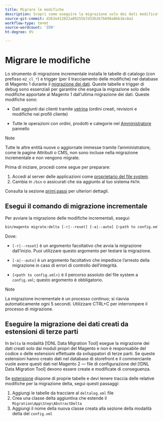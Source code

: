 ```yaml
---
title: Migrare le modifiche
description: Scopri come eseguire la migrazione solo dei dati modificati dall’ultima migrazione dei dati del Magento 1 con [!DNL Data Migration Tool].
source-git-commit: d263e412022a89255b7d33b267b696a8bb1bc8a2
workflow-type: tm+mt
source-wordcount: '359'
ht-degree: 0%

---
```



# Migrare le modifiche

Lo strumento di migrazione incrementale installa le tabelle di catalogo (con prefisso `m2_cl_*`) e trigger (per il tracciamento delle modifiche) nel database di Magento 1 durante il [migrazione dei dati](data.md). Queste tabelle e trigger di debug sono essenziali per garantire che esegua la migrazione solo delle modifiche apportate al Magento 1 dall’ultima migrazione dei dati. Queste modifiche sono:

* Dati aggiunti dai clienti tramite [vetrina](https://glossary.magento.com/storefront) (ordini creati, revisioni e modifiche nei profili cliente)

* Tutte le operazioni con ordini, prodotti e categorie nel [Amministratore](https://glossary.magento.com/magento-admin) pannello

>[!NOTE]
>
>Tutte le altre entità nuove o aggiornate immesse tramite l’amministratore, come le pagine Attributi o CMS, non sono incluse nella migrazione incrementale e non vengono migrate.


Prima di iniziare, procedi come segue per preparare:

1. Accedi al server delle applicazioni come [proprietario del file system](../../../installation/prerequisites/file-system/overview.md).
1. Cambia in `/bin` o assicurati che sia aggiunto al tuo sistema `PATH`.

Consulta la sezione [primi passi](overview.md#first-steps) per ulteriori dettagli.

## Esegui il comando di migrazione incrementale

Per avviare la migrazione delle modifiche incrementali, esegui:

```bash
bin/magento migrate:delta [-r|--reset] [-a|--auto] {<path to config.xml>}
```

Dove:

* `[-r|--reset]` è un argomento facoltativo che avvia la migrazione dall’inizio. Puoi utilizzare questo argomento per testare la migrazione.

* `[-a|--auto]` è un argomento facoltativo che impedisce l’arresto della migrazione in caso di errori di controllo dell’integrità.

* `{<path to config.xml>}` è il percorso assoluto del file system a `config.xml`; questo argomento è obbligatorio.

>[!NOTE]
>
>La migrazione incrementale è un processo continuo; si riavvia automaticamente ogni 5 secondi. Utilizzare CTRL+C per interrompere il processo di migrazione.


## Eseguire la migrazione dei dati creati da estensioni di terze parti

In `Delta` la modalità [!DNL Data Migration Tool] esegue la migrazione dei dati creati solo dai moduli propri del Magento e non è responsabile del codice o delle estensioni effettuate da sviluppatori di terze parti. Se queste estensioni hanno creato dati nel database di storefront e il commerciante vuole avere questi dati nel Magento 2 — file di configurazione del [!DNL Data Migration Tool] devono essere create e modificate di conseguenza.

Se [estensione](https://glossary.magento.com/extension) dispone di proprie tabelle e devi tenere traccia delle relative modifiche per la migrazione delta, segui questi passaggi:

1. Aggiungi le tabelle da tracciare al `deltalog.xml` file
1. Crea una classe delta aggiuntiva che estende il `Migration\App\Step\AbstractDelta`
1. Aggiungi il nome della nuova classe creata alla sezione della modalità delta del `config.xml`
